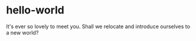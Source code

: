 # hello-world
It's ever so lovely to meet you.
Shall we relocate and introduce ourselves to a new world?
